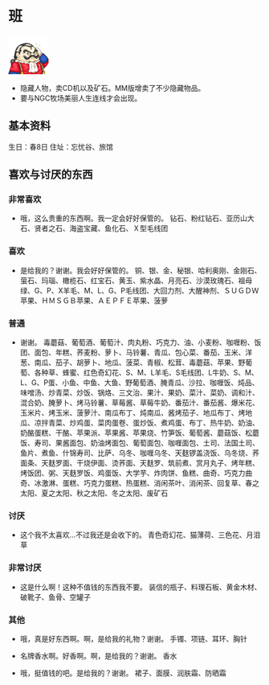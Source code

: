# 班

![班](班.png)

- 隐藏人物，卖CD机以及矿石。MM版增卖了不少隐藏物品。
- 要与NGC牧场美丽人生连线才会出现。

## 基本资料

生日：春8日
住址：忘忧谷、旅馆

## 喜欢与讨厌的东西

### 非常喜欢

- 哦，这么贵重的东西啊。我一定会好好保管的。
钻石、粉红钻石、亚历山大石、贤者之石、海盗宝藏、鱼化石、Ｘ型毛线团

### 喜欢

- 是给我的？谢谢。我会好好保管的。
铜、银、金、秘银、哈利奥刚、金刚石、萤石、玛瑙、橄榄石、红宝石、黄玉、紫水晶、月亮石、沙漠玫瑰石、祖母绿、G、P、X羊毛、M、L、G、P毛线团、大回力剂、大醒神剂、ＳＵＧＤＷ苹果、ＨＭＳＧＢ苹果、ＡＥＰＦＥ苹果、菠萝

### 普通

- 谢谢。
毒蘑菇、葡萄酒、葡萄汁、肉丸粉、巧克力、油、小麦粉、咖喱粉、饭团、面包、年糕、荞麦粉、萝卜、马铃薯、青瓜、包心菜、番茄、玉米、洋葱、南瓜、茄子、胡萝卜、地瓜、菠菜、青椒、松茸、毒蘑菇、苹果、野葡萄、各种草、蜂蜜、红色奇幻花、S、M、L羊毛、S毛线团、L牛奶、S、M、L、G、P蛋、小鱼、中鱼、大鱼、野葡萄酒、腌青瓜、沙拉、咖喱饭、炖品、味噌汤、炒青菜、炒饭、锅烙、三文治、果汁、果奶、菜汁、菜奶、调和汁、混合奶、腌萝卜、烤马铃薯、草莓酱、草莓牛奶、番茄汁、番茄酱、爆米花、玉米片、烤玉米、菠萝汁、南瓜布丁、炖南瓜、酱烤茄子、地瓜布丁、烤地瓜、凉拌青菜、炒鸡蛋、菜肉蛋卷、蛋炒饭、煮鸡蛋、布丁、热牛奶、奶油、奶酪蛋糕、干酪、苹果派、苹果酱、苹果烧、竹笋饭、葡萄酱、蘑菇饭、松蘑饭、寿司、果酱面包、奶油烤面包、葡萄面包、咖喱面包、土司、法国土司、鱼片、煮鱼、什锦寿司、比萨、乌冬、咖喱乌冬、天麸锣盖浇饭、乌冬烧、荞面条、天麸罗面、干烧伊面、烫荞面、天麸罗、筑前煮、赏月丸子、烤年糕、烤饭团、粥、天麸罗饭、鸡蛋饭、大学芋、炸肉饼、鱼糕、曲奇、巧克力曲奇、冰激淋、蛋糕、巧克力蛋糕、热蛋糕、消闲茶叶、消闲茶、回复草、春之太阳、夏之太阳、秋之太阳、冬之太阳、废矿石

### 讨厌

- 这个我不太喜欢…不过我还是会收下的。
青色奇幻花、猫薄荷、三色花、月泪草

### 非常讨厌

- 这是什么啊！这种不值钱的东西我不要。
装信的瓶子、料理石板、黄金木材、破靴子、鱼骨、空罐子

### 其他

- 哦，真是好东西啊。啊，是给我的礼物？谢谢。
手镯、项链、耳环、胸针

- 名牌香水啊。好香啊。啊，是给我的？谢谢。
香水

- 哦，挺值钱的吧。是给我的？谢谢。
裙子、面膜、润肤霜、防晒霜
